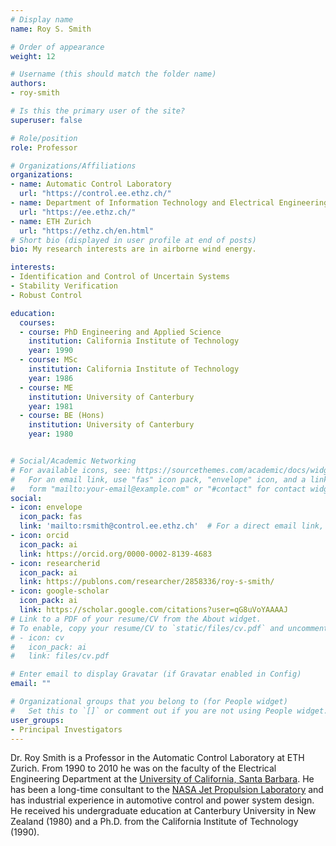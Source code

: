 ```yaml
---
# Display name
name: Roy S. Smith

# Order of appearance
weight: 12

# Username (this should match the folder name)
authors:
- roy-smith

# Is this the primary user of the site?
superuser: false

# Role/position
role: Professor

# Organizations/Affiliations
organizations:
- name: Automatic Control Laboratory
  url: "https://control.ee.ethz.ch/"
- name: Department of Information Technology and Electrical Engineering
  url: "https://ee.ethz.ch/"
- name: ETH Zurich
  url: "https://ethz.ch/en.html"
# Short bio (displayed in user profile at end of posts)
bio: My research interests are in airborne wind energy.

interests:
- Identification and Control of Uncertain Systems
- Stability Verification
- Robust Control

education:
  courses:
  - course: PhD Engineering and Applied Science
    institution: California Institute of Technology
    year: 1990
  - course: MSc
    institution: California Institute of Technology
    year: 1986
  - course: ME
    institution: University of Canterbury
    year: 1981
  - course: BE (Hons)
    institution: University of Canterbury
    year: 1980


# Social/Academic Networking
# For available icons, see: https://sourcethemes.com/academic/docs/widgets/#icons
#   For an email link, use "fas" icon pack, "envelope" icon, and a link in the
#   form "mailto:your-email@example.com" or "#contact" for contact widget.
social:
- icon: envelope
  icon_pack: fas
  link: 'mailto:rsmith@control.ee.ethz.ch'  # For a direct email link, use "mailto:test@example.org".
- icon: orcid
  icon_pack: ai
  link: https://orcid.org/0000-0002-8139-4683
- icon: researcherid
  icon_pack: ai
  link: https://publons.com/researcher/2858336/roy-s-smith/
- icon: google-scholar
  icon_pack: ai
  link: https://scholar.google.com/citations?user=qG8uVoYAAAAJ
# Link to a PDF of your resume/CV from the About widget.
# To enable, copy your resume/CV to `static/files/cv.pdf` and uncomment the lines below.  
# - icon: cv
#   icon_pack: ai
#   link: files/cv.pdf

# Enter email to display Gravatar (if Gravatar enabled in Config)
email: ""

# Organizational groups that you belong to (for People widget)
#   Set this to `[]` or comment out if you are not using People widget.  
user_groups:
- Principal Investigators
---
```


Dr. Roy Smith is a Professor in the Automatic Control Laboratory at ETH Zurich. From 1990 to 2010 he was on the faculty of the Electrical Engineering Department at the [University of California, Santa Barbara](https://www.ucsb.edu/). He has been a long-time consultant to the [NASA Jet Propulsion Laboratory](https://www.jpl.nasa.gov/) and has industrial experience in automotive control and power system design. He received his undergraduate education at Canterbury University in New Zealand (1980) and a Ph.D. from the California Institute of Technology (1990).
